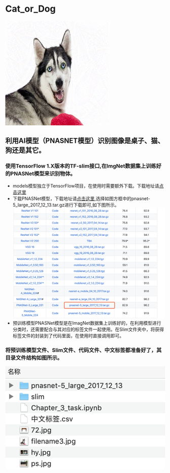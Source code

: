 # Cat_or_Dog
![](https://github.com/lidianxiang/Cat_or_Dog/blob/master/filename3.jpg?raw=true)

## 利用AI模型（PNASNET模型）识别图像是桌子、猫、狗还是其它。

### 使用TensorFlow 1.X版本的TF-slim接口,在ImgNet数据集上训练好的PNASNet模型来识别物体。

* models模型独立于TensorFlow项目，在使用时需要额外下载。下载地址请[点击这里](https://github.com/tensorflow/models)
* 下载PNASNet模型，下载地址请[点击这里](https://github.com/tensorflow/models/tree/master/research/slim),选择如图方框中的pnasnet-5_large_2017_12_13.tar.gz进行下载即可,如下图所示。![](https://github.com/lidianxiang/Cat_or_Dog/blob/master/pnasnet.png?raw=true)
* 预训练模型PNASNet模型是在ImagNet数据集上训练好的，在利用模型进行分类时，还需要配合与其对应的标签文件一起使用。在Slim文件夹中，将获得标签文件的封装到了代码里面，在使用时直接调用即可。

### 将预训练模型文件、Slim文件、代码文件、中文标签都准备好了，其目录文件结构如图所示。
![](https://github.com/lidianxiang/Cat_or_Dog/blob/master/%E7%9B%AE%E5%BD%95%E7%BB%93%E6%9E%84%E5%9B%BE.png?raw=true)
